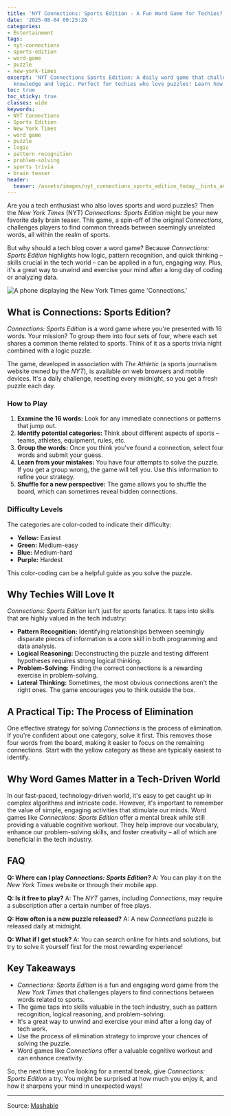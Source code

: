```yaml
---
title: 'NYT Connections: Sports Edition - A Fun Word Game for Techies?'
date: '2025-08-04 09:25:26 '
categories:
- Entertainment
tags:
- nyt-connections
- sports-edition
- word-game
- puzzle
- new-york-times
excerpt: 'NYT Connections Sports Edition: A daily word game that challenges your sports
  knowledge and logic. Perfect for techies who love puzzles! Learn how to play.'
toc: true
toc_sticky: true
classes: wide
keywords:
- NYT Connections
- Sports Edition
- New York Times
- word game
- puzzle
- logic
- pattern recognition
- problem-solving
- sports trivia
- brain teaser
header:
  teaser: /assets/images/nyt_connections_sports_edition_today__hints_and_an_20250804092526.jpg
---
```


Are you a tech enthusiast who also loves sports and word puzzles? Then the *New York Times* (NYT) *Connections: Sports Edition* might be your new favorite daily brain teaser. This game, a spin-off of the original *Connections*, challenges players to find common threads between seemingly unrelated words, all within the realm of sports.

But why should a tech blog cover a word game? Because *Connections: Sports Edition* highlights how logic, pattern recognition, and quick thinking – skills crucial in the tech world – can be applied in a fun, engaging way. Plus, it's a great way to unwind and exercise your mind after a long day of coding or analyzing data.

![A phone displaying the New York Times game 'Connections.'](https://helios-i.mashable.com/imagery/articles/06zRwhJkOEwm5dKCUScdzXj/hero-image.jpg)

## What is Connections: Sports Edition?

*Connections: Sports Edition* is a word game where you're presented with 16 words. Your mission? To group them into four sets of four, where each set shares a common theme related to sports. Think of it as a sports trivia night combined with a logic puzzle.

The game, developed in association with *The Athletic* (a sports journalism website owned by the *NYT*), is available on web browsers and mobile devices. It's a daily challenge, resetting every midnight, so you get a fresh puzzle each day.

### How to Play

1.  **Examine the 16 words:** Look for any immediate connections or patterns that jump out.
2.  **Identify potential categories:** Think about different aspects of sports – teams, athletes, equipment, rules, etc.
3.  **Group the words:** Once you think you've found a connection, select four words and submit your guess.
4.  **Learn from your mistakes:** You have four attempts to solve the puzzle. If you get a group wrong, the game will tell you. Use this information to refine your strategy.
5.  **Shuffle for a new perspective:** The game allows you to shuffle the board, which can sometimes reveal hidden connections.

### Difficulty Levels

The categories are color-coded to indicate their difficulty:

*   **Yellow:** Easiest
*   **Green:** Medium-easy
*   **Blue:** Medium-hard
*   **Purple:** Hardest

This color-coding can be a helpful guide as you solve the puzzle.

## Why Techies Will Love It

*Connections: Sports Edition* isn't just for sports fanatics. It taps into skills that are highly valued in the tech industry:

*   **Pattern Recognition:** Identifying relationships between seemingly disparate pieces of information is a core skill in both programming and data analysis.
*   **Logical Reasoning:** Deconstructing the puzzle and testing different hypotheses requires strong logical thinking.
*   **Problem-Solving:** Finding the correct connections is a rewarding exercise in problem-solving.
*   **Lateral Thinking:** Sometimes, the most obvious connections aren't the right ones. The game encourages you to think outside the box.

## A Practical Tip: The Process of Elimination

One effective strategy for solving *Connections* is the process of elimination. If you're confident about one category, solve it first. This removes those four words from the board, making it easier to focus on the remaining connections. Start with the yellow category as these are typically easiest to identify.

## Why Word Games Matter in a Tech-Driven World

In our fast-paced, technology-driven world, it's easy to get caught up in complex algorithms and intricate code. However, it's important to remember the value of simple, engaging activities that stimulate our minds. Word games like *Connections: Sports Edition* offer a mental break while still providing a valuable cognitive workout. They help improve our vocabulary, enhance our problem-solving skills, and foster creativity – all of which are beneficial in the tech industry.

## FAQ

**Q: Where can I play *Connections: Sports Edition*?**
A: You can play it on the *New York Times* website or through their mobile app.

**Q: Is it free to play?**
A: The *NYT* games, including *Connections*, may require a subscription after a certain number of free plays.

**Q: How often is a new puzzle released?**
A: A new *Connections* puzzle is released daily at midnight.

**Q: What if I get stuck?**
A: You can search online for hints and solutions, but try to solve it yourself first for the most rewarding experience!

## Key Takeaways

*   *Connections: Sports Edition* is a fun and engaging word game from the *New York Times* that challenges players to find connections between words related to sports.
*   The game taps into skills valuable in the tech industry, such as pattern recognition, logical reasoning, and problem-solving.
*   It's a great way to unwind and exercise your mind after a long day of tech work.
*   Use the process of elimination strategy to improve your chances of solving the puzzle.
*   Word games like *Connections* offer a valuable cognitive workout and can enhance creativity.

So, the next time you're looking for a mental break, give *Connections: Sports Edition* a try. You might be surprised at how much you enjoy it, and how it sharpens your mind in unexpected ways!

---

Source: [Mashable](https://mashable.com/article/nyt-connections-sports-edition-hint-answer-today-august-4-2025)